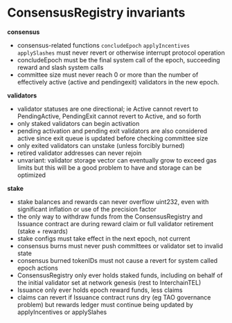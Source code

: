 # ConsensusRegistry invariants

**consensus**

- consensus-related functions `concludeEpoch` `applyIncentives` `applySlashes` must never revert or otherwise interrupt protocol operation
- concludeEpoch must be the final system call of the epoch, succeeding reward and slash system calls
- committee size must never reach 0 or more than the number of effectively active (active and pendingexit) validators in the new epoch.

**validators**

- validator statuses are one directional; ie Active cannot revert to PendingActive, PendingExit cannot revert to Active, and so forth
- only staked validators can begin activation
- pending activation and pending exit validators are also considered active since exit queue is updated before checking committee size
- only exited validators can unstake (unless forcibly burned)
- retired validator addresses can never rejoin
- unvariant: validator storage vector can eventually grow to exceed gas limits but this will be a good problem to have and storage can be optimized

**stake**

- stake balances and rewards can never overflow uint232, even with significant inflation or use of the precision factor
- the only way to withdraw funds from the ConsensusRegistry and Issuance contract are during reward claim or full validator retirement (stake + rewards)
- stake configs must take effect in the next epoch, not current
- consensus burns must never push committees or validator set to invalid state
- consensus burned tokenIDs must not cause a revert for system called epoch actions
- ConsensusRegistry only ever holds staked funds, including on behalf of the initial validator set at network genesis (rest to InterchainTEL)
- Issuance only ever holds epoch reward funds, less claims
- claims can revert if Issuance contract runs dry (eg TAO governance problem) but rewards ledger must continue being updated by applyIncentives or applySlahes
